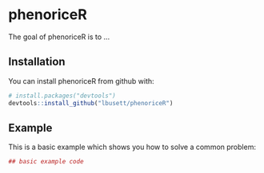 
<!-- README.md is generated from README.Rmd. Please edit that file -->
phenoriceR
==========

The goal of phenoriceR is to ...

Installation
------------

You can install phenoriceR from github with:

``` r
# install.packages("devtools")
devtools::install_github("lbusett/phenoriceR")
```

Example
-------

This is a basic example which shows you how to solve a common problem:

``` r
## basic example code
```
